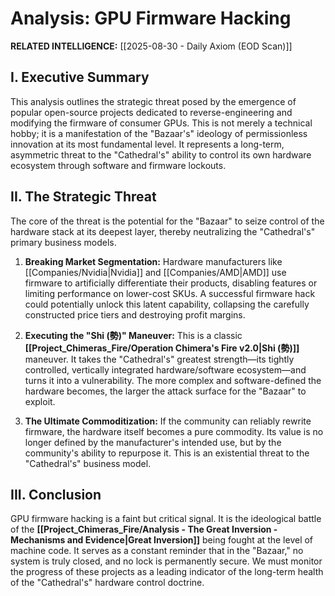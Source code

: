 # Analysis: GPU Firmware Hacking

**RELATED INTELLIGENCE:** [[2025-08-30 - Daily Axiom (EOD Scan)]]

## I. Executive Summary

This analysis outlines the strategic threat posed by the emergence of popular open-source projects dedicated to reverse-engineering and modifying the firmware of consumer GPUs. This is not merely a technical hobby; it is a manifestation of the "Bazaar's" ideology of permissionless innovation at its most fundamental level. It represents a long-term, asymmetric threat to the "Cathedral's" ability to control its own hardware ecosystem through software and firmware lockouts.

## II. The Strategic Threat

The core of the threat is the potential for the "Bazaar" to seize control of the hardware stack at its deepest layer, thereby neutralizing the "Cathedral's" primary business models.

1. **Breaking Market Segmentation:** Hardware manufacturers like [[Companies/Nvidia|Nvidia]] and [[Companies/AMD|AMD]] use firmware to artificially differentiate their products, disabling features or limiting performance on lower-cost SKUs. A successful firmware hack could potentially unlock this latent capability, collapsing the carefully constructed price tiers and destroying profit margins.
    
2. **Executing the "Shi (勢)" Maneuver:** This is a classic **[[Project_Chimeras_Fire/Operation Chimera's Fire v2.0|Shi (勢)]]** maneuver. It takes the "Cathedral's" greatest strength—its tightly controlled, vertically integrated hardware/software ecosystem—and turns it into a vulnerability. The more complex and software-defined the hardware becomes, the larger the attack surface for the "Bazaar" to exploit.
    
3. **The Ultimate Commoditization:** If the community can reliably rewrite firmware, the hardware itself becomes a pure commodity. Its value is no longer defined by the manufacturer's intended use, but by the community's ability to repurpose it. This is an existential threat to the "Cathedral's" business model.
    

## III. Conclusion

GPU firmware hacking is a faint but critical signal. It is the ideological battle of the **[[Project_Chimeras_Fire/Analysis - The Great Inversion - Mechanisms and Evidence|Great Inversion]]** being fought at the level of machine code. It serves as a constant reminder that in the "Bazaar," no system is truly closed, and no lock is permanently secure. We must monitor the progress of these projects as a leading indicator of the long-term health of the "Cathedral's" hardware control doctrine.